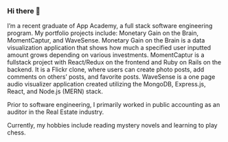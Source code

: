 ### Hi there 👋
I’m a recent graduate of App Academy, a full stack software engineering program. My portfolio projects include: Monetary Gain on the Brain, MomentCaptur, and WaveSense. Monetary Gain on the Brain is a data visualization application that shows how much a specified user inputted amount grows depending on various investments. MomentCaptur is a fullstack project with React/Redux on the frontend and Ruby on Rails on the backend. It is a Flickr clone, where users can create photo posts, add comments on others’ posts, and favorite posts. WaveSense is a one page audio visualizer application created utilizing the MongoDB, Express.js, React, and Node.js (MERN) stack. 

Prior to software engineering, I primarily worked in public accounting as an auditor in the Real Estate industry.

Currently, my hobbies include reading mystery novels and learning to play chess.

<!--
**maywu4/maywu4** is a ✨ _special_ ✨ repository because its `README.md` (this file) appears on your GitHub profile.

Here are some ideas to get you started:

- 🔭 I’m currently working on ...
- 🌱 I’m currently learning ...
- 👯 I’m looking to collaborate on ...
- 🤔 I’m looking for help with ...
- 💬 Ask me about ...
- 📫 How to reach me: ...
- 😄 Pronouns: ...
- ⚡ Fun fact: ...
-->
